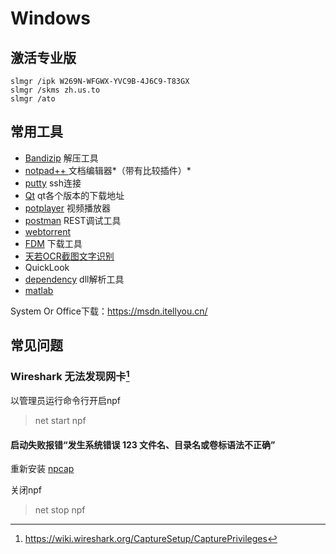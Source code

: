 <!-- TITLE: Development Tools -->
<!-- SUBTITLE: for新环境搭建 -->

# Windows
## 激活专业版
```
slmgr /ipk W269N-WFGWX-YVC9B-4J6C9-T83GX
slmgr /skms zh.us.to
slmgr /ato
```

## 常用工具

- [Bandizip](https://www.bandisoft.com/bandizip/) 解压工具
- [notpad++ ](https://notepad-plus-plus.org/) 文档编辑器*（带有比较插件）*
- [putty](https://www.putty.org/) ssh连接
- [Qt](https://download.qt.io/archive/) qt各个版本的下载地址
- [potplayer](https://potplayer.daum.net/) 视频播放器
- [postman](https://www.getpostman.com/apps) REST调试工具
- [webtorrent](https://webtorrent.io/)
- [FDM](http://www.freedownloadmanager.org/download.htm) 下载工具
- [天若OCR截图文字识别](https://pan.baidu.com/s/1IHn8G0ieIWVCH7qVvNdjoQ)
- QuickLook
- [dependency](http://www.dependencywalker.com/) dll解析工具
- [matlab](https://blog.csdn.net/josslyn/article/details/79898261)

System Or Office下载：https://msdn.itellyou.cn/

## 常见问题
### Wireshark 无法发现网卡[^wireshark]

以管理员运行命令行开启npf
>net start npf

#### 启动失败报错“发生系统错误 123 文件名、目录名或卷标语法不正确”

重新安装 [npcap](https://nmap.org/npcap/#download)

关闭npf
>net stop npf

[^wireshark]:https://wiki.wireshark.org/CaptureSetup/CapturePrivileges